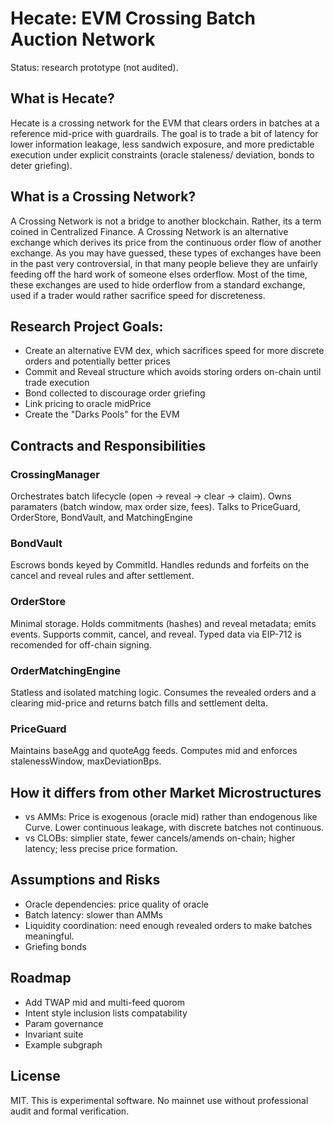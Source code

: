 # Hecate: EVM Crossing Batch Auction Network 

Status: research prototype (not audited).

## What is Hecate?

Hecate is a crossing network for the EVM that clears orders in batches at a
reference mid-price with guardrails. The goal is to trade a bit of 
latency for lower information leakage, less sandwich exposure, and more
predictable execution under explicit constraints (oracle staleness/
deviation, bonds to deter griefing).


## What is a Crossing Network?

A Crossing Network is not a bridge to another blockchain. Rather, its a term coined in Centralized Finance. A Crossing Network is an alternative
exchange which derives its price from the continuous order flow of another exchange. As you may have guessed, these types of exchanges have been in 
the past very controversial, in that many people believe they are unfairly feeding off the hard work of someone elses orderflow. Most of the time, these exchanges
are used to hide orderflow from a standard exchange, used if a trader would rather sacrifice speed for discreteness.

## Research Project Goals:
- Create an alternative EVM dex, which sacrifices speed for more discrete orders and potentially better prices
- Commit and Reveal structure which avoids storing orders on-chain until trade execution 
- Bond collected to discourage order griefing
- Link pricing to oracle midPrice
- Create the "Darks Pools" for the EVM


## Contracts and Responsibilities

### CrossingManager
Orchestrates batch lifecycle (open -> reveal -> clear -> claim). Owns 
paramaters (batch window, max order size, fees). Talks to PriceGuard, 
OrderStore, BondVault, and MatchingEngine

### BondVault
Escrows bonds keyed by CommitId. Handles redunds and forfeits on the cancel
and reveal rules and after settlement. 

### OrderStore
Minimal storage. Holds commitments (hashes) and reveal metadata; emits
events. Supports commit, cancel, and reveal. Typed data via EIP-712
is recomended for off-chain signing.

### OrderMatchingEngine
Statless and isolated matching logic. Consumes the revealed orders
and a clearing mid-price and returns batch fills and settlement delta. 

### PriceGuard
Maintains baseAgg and quoteAgg feeds. Computes mid and enforces stalenessWindow,
maxDeviationBps.

## How it differs from other Market Microstructures
- vs AMMs: Price is exogenous (oracle mid) rather than endogenous like 
Curve. Lower continuous leakage, with discrete batches not continuous.
- vs CLOBs: simplier state, fewer cancels/amends on-chain; higher latency;
less precise price formation.

## Assumptions and Risks
- Oracle dependencies: price quality of oracle
- Batch latency: slower than AMMs
- Liquidity coordination: need enough revealed orders to make batches 
meaningful.
- Griefing bonds

## Roadmap
- Add TWAP mid and multi-feed quorom
- Intent style inclusion lists compatability
- Param governance
- Invariant suite
- Example subgraph

## License
MIT. This is experimental software. No mainnet use without professional 
audit and formal verification.



